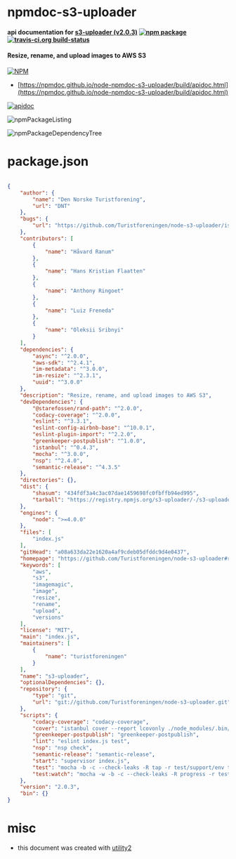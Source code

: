 # npmdoc-s3-uploader

#### api documentation for  [s3-uploader (v2.0.3)](https://github.com/Turistforeningen/node-s3-uploader#readme)  [![npm package](https://img.shields.io/npm/v/npmdoc-s3-uploader.svg?style=flat-square)](https://www.npmjs.org/package/npmdoc-s3-uploader) [![travis-ci.org build-status](https://api.travis-ci.org/npmdoc/node-npmdoc-s3-uploader.svg)](https://travis-ci.org/npmdoc/node-npmdoc-s3-uploader)

#### Resize, rename, and upload images to AWS S3

[![NPM](https://nodei.co/npm/s3-uploader.png?downloads=true&downloadRank=true&stars=true)](https://www.npmjs.com/package/s3-uploader)

- [https://npmdoc.github.io/node-npmdoc-s3-uploader/build/apidoc.html](https://npmdoc.github.io/node-npmdoc-s3-uploader/build/apidoc.html)

[![apidoc](https://npmdoc.github.io/node-npmdoc-s3-uploader/build/screenCapture.buildCi.browser.%252Ftmp%252Fbuild%252Fapidoc.html.png)](https://npmdoc.github.io/node-npmdoc-s3-uploader/build/apidoc.html)

![npmPackageListing](https://npmdoc.github.io/node-npmdoc-s3-uploader/build/screenCapture.npmPackageListing.svg)

![npmPackageDependencyTree](https://npmdoc.github.io/node-npmdoc-s3-uploader/build/screenCapture.npmPackageDependencyTree.svg)



# package.json

```json

{
    "author": {
        "name": "Den Norske Turistforening",
        "url": "DNT"
    },
    "bugs": {
        "url": "https://github.com/Turistforeningen/node-s3-uploader/issues"
    },
    "contributors": [
        {
            "name": "Håvard Ranum"
        },
        {
            "name": "Hans Kristian Flaatten"
        },
        {
            "name": "Anthony Ringoet"
        },
        {
            "name": "Luiz Freneda"
        },
        {
            "name": "Oleksii Sribnyi"
        }
    ],
    "dependencies": {
        "async": "^2.0.0",
        "aws-sdk": "^2.4.1",
        "im-metadata": "^3.0.0",
        "im-resize": "^2.3.1",
        "uuid": "^3.0.0"
    },
    "description": "Resize, rename, and upload images to AWS S3",
    "devDependencies": {
        "@starefossen/rand-path": "^2.0.0",
        "codacy-coverage": "^2.0.0",
        "eslint": "^3.3.1",
        "eslint-config-airbnb-base": "^10.0.1",
        "eslint-plugin-import": "^2.2.0",
        "greenkeeper-postpublish": "^1.0.0",
        "istanbul": "^0.4.3",
        "mocha": "^3.0.0",
        "nsp": "^2.4.0",
        "semantic-release": "^4.3.5"
    },
    "directories": {},
    "dist": {
        "shasum": "434fdf3a4c3ac07dae1459698fc0fbffb94ed995",
        "tarball": "https://registry.npmjs.org/s3-uploader/-/s3-uploader-2.0.3.tgz"
    },
    "engines": {
        "node": ">=4.0.0"
    },
    "files": [
        "index.js"
    ],
    "gitHead": "a08a633da22e1620a4af9cdeb05dfddc9d4e0437",
    "homepage": "https://github.com/Turistforeningen/node-s3-uploader#readme",
    "keywords": [
        "aws",
        "s3",
        "imagemagic",
        "image",
        "resize",
        "rename",
        "upload",
        "versions"
    ],
    "license": "MIT",
    "main": "index.js",
    "maintainers": [
        {
            "name": "turistforeningen"
        }
    ],
    "name": "s3-uploader",
    "optionalDependencies": {},
    "repository": {
        "type": "git",
        "url": "git://github.com/Turistforeningen/node-s3-uploader.git"
    },
    "scripts": {
        "codacy-coverage": "codacy-coverage",
        "cover": "istanbul cover --report lcovonly ./node_modules/.bin/_mocha -- -r test/support/env test/**",
        "greenkeeper-postpublish": "greenkeeper-postpublish",
        "lint": "eslint index.js test",
        "nsp": "nsp check",
        "semantic-release": "semantic-release",
        "start": "supervisor index.js",
        "test": "mocha -b -c --check-leaks -R tap -r test/support/env test/**",
        "test:watch": "mocha -w -b -c --check-leaks -R progress -r test/support/env test/**"
    },
    "version": "2.0.3",
    "bin": {}
}
```



# misc
- this document was created with [utility2](https://github.com/kaizhu256/node-utility2)
